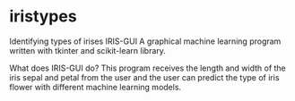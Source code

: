 # iristypes
Identifying types of irises
IRIS-GUI
A graphical machine learning program written with tkinter and scikit-learn library.

What does IRIS-GUI do?
This program receives the length and width of the iris sepal and petal from the user and the user can predict the type of iris flower with different machine learning models.

